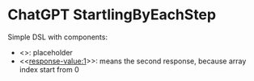 # ChatGPT StartlingByEachStep

Simple DSL with components:

- <<placeholder>>: placeholder
- <<<response-value:1>>>: means the second response, because array index start from 0
